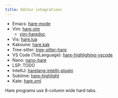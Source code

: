 ```yaml
---
title: Editor integrations
---
```


- Emacs: [hare-mode](https://git.sr.ht/~bbuccianti/hare-mode)
- Vim: [hare.vim](https://git.sr.ht/~sircmpwn/hare.vim)
  - [vim-haredoc](https://git.sr.ht/~torresjrjr/vim-haredoc)
- Vis: [hare.lua](https://git.d2evs.net/~ecs/hare.lua)
- Kakoune: [hare.kak](https://git.sr.ht/~c7s/hare.kak)
- Tree-sitter: [tree-sitter-hare](https://git.d2evs.net/~ecs/tree-sitter-hare)
- VS Code (TmLanguage): [hare-highlighing-vscode](https://github.com/aDotInTheVoid/hare-highlighing-vscode)
- Nano: [nano-hare](https://git.sr.ht/~lmarz/nano-hare)
- LSP: TODO
- IntelliJ: [harelang-intellij-plugin](https://plugins.jetbrains.com/plugin/19131-harelang)
- Sublime: [hare-highlight](https://github.com/artursartamonovs/hare-highlight)
- Kate: [hare.xml](https://kate-editor.org/syntax/data/syntax/hare.xml)

Hare programs use 8-column wide hard tabs.
